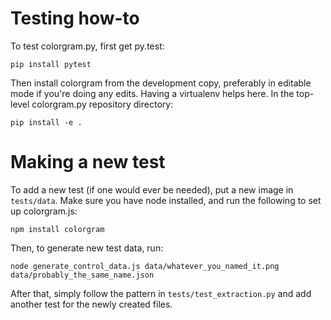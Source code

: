 # Testing how-to

To test colorgram.py, first get py.test:

```
pip install pytest
```

Then install colorgram from the development copy, preferably in editable mode if you're doing any edits. Having a virtualenv helps here. In the top-level colorgram.py repository directory:

```
pip install -e .
```

# Making a new test

To add a new test (if one would ever be needed), put a new image in `tests/data`. Make sure you have node installed, and run the following to set up colorgram.js:

```
npm install colorgram
```

Then, to generate new test data, run:

```
node generate_control_data.js data/whatever_you_named_it.png data/probably_the_same_name.json
```

After that, simply follow the pattern in `tests/test_extraction.py` and add another test for the newly created files.
